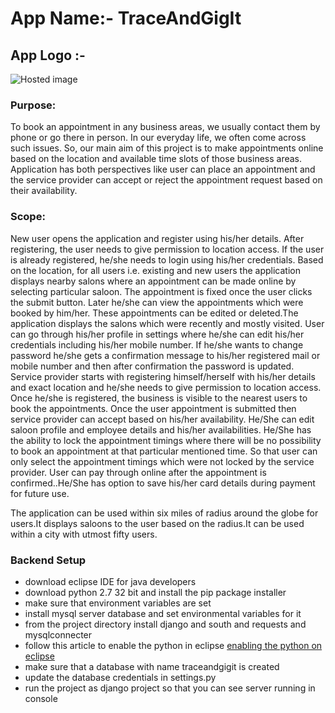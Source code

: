 # App Name:-  TraceAndGigIt

## App Logo :- 
![Hosted image](https://github.com/SOWMYAREDDY97/TraceAndGigIt/blob/master/APP_logo.PNG "app logo")

### Purpose:
To book an appointment in any business areas, we usually contact them by phone or go there in person. In our everyday life, we often come across such issues. So, our main aim of this project is to make appointments online based on the location and available time slots of those business areas. Application has both perspectives like user can place an appointment and the service provider can accept or reject the appointment request based on their availability.

### Scope:
New user opens the application and register using his/her details. After registering, the user needs to give permission to location access. If the user is already registered, he/she needs to login using his/her credentials. Based on the location, for all users i.e. existing and new users the application displays nearby salons where an appointment can be made online by selecting particular saloon. The appointment is fixed once the user clicks the submit button. Later he/she can view the appointments which were booked by him/her. These appointments can be edited or deleted.The application displays the salons which were recently and mostly visited. User can go through his/her profile in settings where he/she can edit his/her credentials including his/her mobile number. If he/she wants to change password he/she gets a confirmation message to his/her  registered mail or mobile number and then after confirmation the password is updated.
Service provider starts with registering himself/herself  with his/her details and exact location and he/she needs to give permission to location access. Once he/she is registered, the business is visible to the nearest users to book the appointments. Once the user appointment is submitted then service provider can accept based on his/her availability. He/She can edit saloon profile and employee details and his/her availabilities. He/She has the ability to lock the appointment timings where there will be no possibility to book an appointment at that particular mentioned time. So that user can only select the appointment timings which were not locked by the service provider.
User can pay through online after the appointment  is confirmed..He/She has option to save his/her card details during payment for future use.

The application can be used within six miles of radius around the globe for users.It displays saloons to the user based on the radius.It can be used within a city with utmost fifty users. 


### Backend Setup
- download eclipse IDE for java developers
- download python 2.7 32 bit and install the pip package installer
- make sure that environment variables are set
- install mysql server database and set environmental variables for it
- from the project directory install django and south and requests and mysqlconnecter
- follow this article to enable the python in eclipse [enabling the python on eclipse](https://jimstechblog.wordpress.com/2014/10/28/setting-up-eclipse-for-django-on-windows/)
- make sure that a database with name traceandgigit is created
- update the database credentials in settings.py 
- run the project as django project so that you can see server running in console 

